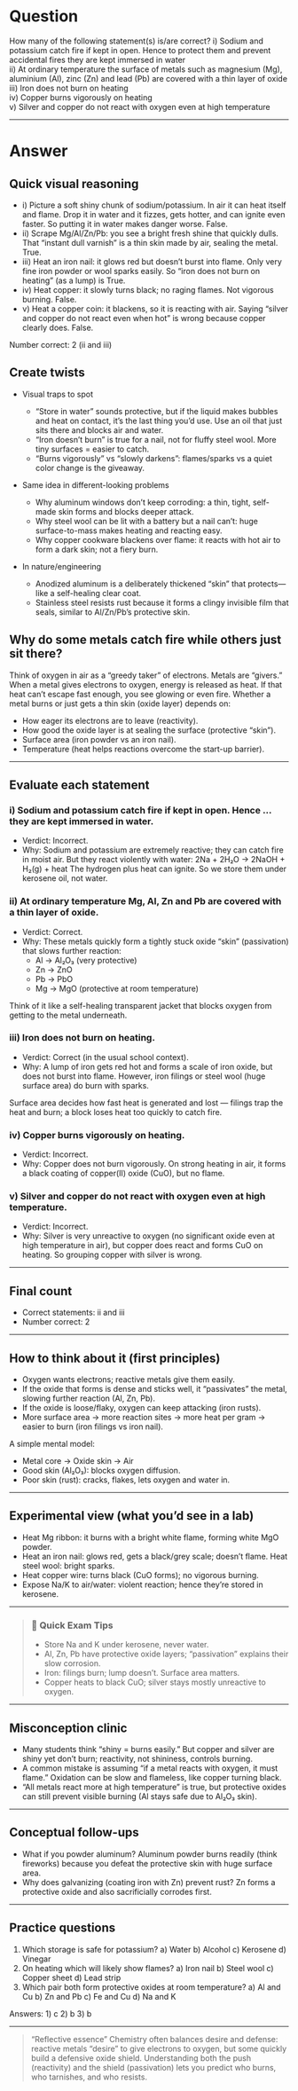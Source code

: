 # Question
How many of the following statement(s) is/are correct?
i) Sodium and potassium catch fire if kept in open. Hence to protect them and prevent accidental fires they are kept immersed in water  
ii) At ordinary temperature the surface of metals such as magnesium (Mg), aluminium (Al), zinc (Zn) and lead (Pb) are covered with a thin layer of oxide  
iii) Iron does not burn on heating  
iv) Copper burns vigorously on heating  
v) Silver and copper do not react with oxygen even at high temperature

---
# Answer

## Quick visual reasoning
- i) Picture a soft shiny chunk of sodium/potassium. In air it can heat itself and flame. Drop it in water and it fizzes, gets hotter, and can ignite even faster. So putting it in water makes danger worse. False.
- ii) Scrape Mg/Al/Zn/Pb: you see a bright fresh shine that quickly dulls. That “instant dull varnish” is a thin skin made by air, sealing the metal. True.
- iii) Heat an iron nail: it glows red but doesn’t burst into flame. Only very fine iron powder or wool sparks easily. So “iron does not burn on heating” (as a lump) is True.
- iv) Heat copper: it slowly turns black; no raging flames. Not vigorous burning. False.
- v) Heat a copper coin: it blackens, so it is reacting with air. Saying “silver and copper do not react even when hot” is wrong because copper clearly does. False.

Number correct: 2 (ii and iii)

## Create twists
- Visual traps to spot
  - “Store in water” sounds protective, but if the liquid makes bubbles and heat on contact, it’s the last thing you’d use. Use an oil that just sits there and blocks air and water.
  - “Iron doesn’t burn” is true for a nail, not for fluffy steel wool. More tiny surfaces = easier to catch.
  - “Burns vigorously” vs “slowly darkens”: flames/sparks vs a quiet color change is the giveaway.

- Same idea in different-looking problems
  - Why aluminum windows don’t keep corroding: a thin, tight, self-made skin forms and blocks deeper attack.
  - Why steel wool can be lit with a battery but a nail can’t: huge surface-to-mass makes heating and reacting easy.
  - Why copper cookware blackens over flame: it reacts with hot air to form a dark skin; not a fiery burn.

- In nature/engineering
  - Anodized aluminum is a deliberately thickened “skin” that protects—like a self-healing clear coat.
  - Stainless steel resists rust because it forms a clingy invisible film that seals, similar to Al/Zn/Pb’s protective skin.

## Why do some metals catch fire while others just sit there?

Think of oxygen in air as a “greedy taker” of electrons. Metals are “givers.” When a metal gives electrons to oxygen, energy is released as heat. If that heat can’t escape fast enough, you see glowing or even fire. Whether a metal burns or just gets a thin skin (oxide layer) depends on:
- How eager its electrons are to leave (reactivity).
- How good the oxide layer is at sealing the surface (protective “skin”).
- Surface area (iron powder vs an iron nail).
- Temperature (heat helps reactions overcome the start-up barrier).

---

## Evaluate each statement

### i) Sodium and potassium catch fire if kept in open. Hence … they are kept immersed in water.
- Verdict: Incorrect.
- Why: Sodium and potassium are extremely reactive; they can catch fire in moist air. But they react violently with water:
  2Na + 2H₂O → 2NaOH + H₂(g) + heat
  The hydrogen plus heat can ignite. So we store them under kerosene oil, not water.

### ii) At ordinary temperature Mg, Al, Zn and Pb are covered with a thin layer of oxide.
- Verdict: Correct.
- Why: These metals quickly form a tightly stuck oxide “skin” (passivation) that slows further reaction:
  - Al → Al₂O₃ (very protective)
  - Zn → ZnO
  - Pb → PbO
  - Mg → MgO (protective at room temperature)

Think of it like a self-healing transparent jacket that blocks oxygen from getting to the metal underneath.

### iii) Iron does not burn on heating.
- Verdict: Correct (in the usual school context).
- Why: A lump of iron gets red hot and forms a scale of iron oxide, but does not burst into flame. However, iron filings or steel wool (huge surface area) do burn with sparks.

Surface area decides how fast heat is generated and lost — filings trap the heat and burn; a block loses heat too quickly to catch fire.

### iv) Copper burns vigorously on heating.
- Verdict: Incorrect.
- Why: Copper does not burn vigorously. On strong heating in air, it forms a black coating of copper(II) oxide (CuO), but no flame.

### v) Silver and copper do not react with oxygen even at high temperature.
- Verdict: Incorrect.
- Why: Silver is very unreactive to oxygen (no significant oxide even at high temperature in air), but copper does react and forms CuO on heating. So grouping copper with silver is wrong.

---

## Final count

- Correct statements: ii and iii
- Number correct: 2

---

## How to think about it (first principles)

- Oxygen wants electrons; reactive metals give them easily.
- If the oxide that forms is dense and sticks well, it “passivates” the metal, slowing further reaction (Al, Zn, Pb).
- If the oxide is loose/flaky, oxygen can keep attacking (iron rusts).
- More surface area → more reaction sites → more heat per gram → easier to burn (iron filings vs iron nail).

A simple mental model:
- Metal core → Oxide skin → Air
- Good skin (Al₂O₃): blocks oxygen diffusion.
- Poor skin (rust): cracks, flakes, lets oxygen and water in.

---

## Experimental view (what you’d see in a lab)
- Heat Mg ribbon: it burns with a bright white flame, forming white MgO powder.
- Heat an iron nail: glows red, gets a black/grey scale; doesn’t flame. Heat steel wool: bright sparks.
- Heat copper wire: turns black (CuO forms); no vigorous burning.
- Expose Na/K to air/water: violent reaction; hence they’re stored in kerosene.

---

> ### 🧠 Quick Exam Tips
> - Store Na and K under kerosene, never water.
> - Al, Zn, Pb have protective oxide layers; “passivation” explains their slow corrosion.
> - Iron: filings burn; lump doesn’t. Surface area matters.
> - Copper heats to black CuO; silver stays mostly unreactive to oxygen.

---

## Misconception clinic
- Many students think “shiny = burns easily.” But copper and silver are shiny yet don’t burn; reactivity, not shininess, controls burning.
- A common mistake is assuming “if a metal reacts with oxygen, it must flame.” Oxidation can be slow and flameless, like copper turning black.
- “All metals react more at high temperature” is true, but protective oxides can still prevent visible burning (Al stays safe due to Al₂O₃ skin).

---

## Conceptual follow-ups
- What if you powder aluminum? Aluminum powder burns readily (think fireworks) because you defeat the protective skin with huge surface area.
- Why does galvanizing (coating iron with Zn) prevent rust? Zn forms a protective oxide and also sacrificially corrodes first.

---

## Practice questions
1) Which storage is safe for potassium?
   a) Water  b) Alcohol  c) Kerosene  d) Vinegar
2) On heating which will likely show flames?
   a) Iron nail  b) Steel wool  c) Copper sheet  d) Lead strip
3) Which pair both form protective oxides at room temperature?
   a) Al and Cu  b) Zn and Pb  c) Fe and Cu  d) Na and K

Answers: 1) c  2) b  3) b

---

> “Reflective essence”
> Chemistry often balances desire and defense: reactive metals “desire” to give electrons to oxygen, but some quickly build a defensive oxide shield. Understanding both the push (reactivity) and the shield (passivation) lets you predict who burns, who tarnishes, and who resists.